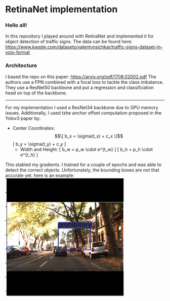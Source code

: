 # RetinaNet implementation

### Hello all!

In this repository I played around with RetinaNet and implemented it for object detection of traffic signs.
The data can be found here: https://www.kaggle.com/datasets/valentynsichkar/traffic-signs-dataset-in-yolo-format

### Architecture
I based the repo on this paper: https://arxiv.org/pdf/1708.02002.pdf 
The authors use a FPN combined with a focal loss to tackle the class imbalance. 
They use a ResNet50 backbone and put a regression and classifciation head on top of the backbone.

----
For my implementation I used a ResNet34 backbone due to GPU memory issues. Additionally, I used tzhe anchor offset 
computation proposed in the Yolov3 paper by: 
- Center Coordinates:
    $$\[ b_x = \sigma(t_x) + c_x \]$$
    \[ b_y = \sigma(t_y) + c_y \]
  - Width and Height:
    \[ b_w = p_w \cdot e^{t_w} \]
    \[ b_h = p_h \cdot e^{t_h} \]

This stabled my gradients. I trained for a couple of epochs and was able to detect the correct objects.
Unfortunately, the bounding boxes are not that accurate yet. here is an example:
![img.png](img.png)